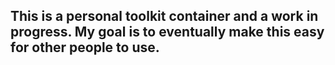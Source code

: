 ## This is a personal toolkit container and a work in progress. My goal is to eventually make this easy for other people to use.